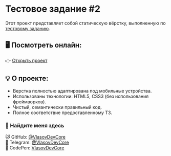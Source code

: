 # Тестовое задание #2

Этот проект представляет собой статическую вёрстку, выполненную по [тестовому заданию](https://docs.google.com/document/d/1n8r5GaawBn58tXgcXLOky5RRvwlBFf0B/edit?tab=t.0).

## 🖥 Посмотреть онлайн:
👉 [Открыть проект](https://vlasovdevcore.github.io/tz-project-2/)

## 💡 О проекте:
- Верстка полностью адаптирована под мобильные устройства.
- Использованы технологии: HTML5, CSS3 (без использования фреймворков).  
- Чистый, семантически правильный код.
- Полное соответствие предоставленному ТЗ.

### 🤝 Найдите меня здесь

🐱 GitHub: [@VlasovDevCore](https://github.com/VlasovDevCore)  
💬 Telegram: [@VlasovDevCore](https://t.me/vlasov_working)  
🎨 CodePen: [VlasovDevCore](https://codepen.io/VlasovDevCore)
